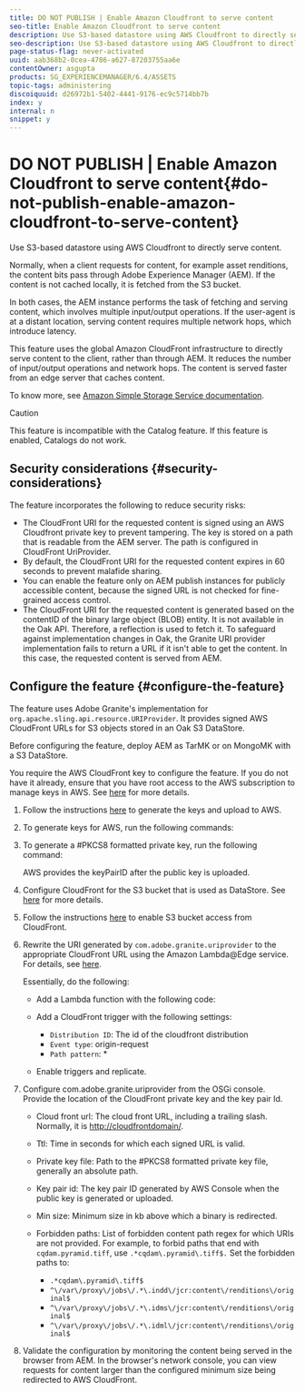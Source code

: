 ```yaml
---
title: DO NOT PUBLISH | Enable Amazon Cloudfront to serve content
seo-title: Enable Amazon Cloudfront to serve content
description: Use S3-based datastore using AWS Cloudfront to directly serve content.
seo-description: Use S3-based datastore using AWS Cloudfront to directly serve content.
page-status-flag: never-activated
uuid: aab368b2-0cea-4786-a627-87203755aa6e
contentOwner: asgupta
products: SG_EXPERIENCEMANAGER/6.4/ASSETS
topic-tags: administering
discoiquuid: d26972b1-5402-4441-9176-ec9c5714bb7b
index: y
internal: n
snippet: y
---
```


# DO NOT PUBLISH | Enable Amazon Cloudfront to serve content{#do-not-publish-enable-amazon-cloudfront-to-serve-content}

Use S3-based datastore using AWS Cloudfront to directly serve content.

Normally, when a client requests for content, for example asset renditions, the content bits pass through Adobe Experience Manager (AEM). If the content is not cached locally, it is fetched from the S3 bucket.

In both cases, the AEM instance performs the task of fetching and serving content, which involves multiple input/output operations. If the user-agent is at a distant location, serving content requires multiple network hops, which introduce latency.

This feature uses the global Amazon CloudFront infrastructure to directly serve content to the client, rather than through AEM. It reduces the number of input/output operations and network hops. The content is served faster from an edge server that caches content.

To know more, see [Amazon Simple Storage Service documentation](https://aws.amazon.com/documentation/s3/).

>[!CAUTION]
>
>This feature is incompatible with the Catalog feature. If this feature is enabled, Catalogs do not work.

<!--
Comment Type: draft

<h2>Prerequisites</h2>
-->

<!--
Comment Type: draft

<p>To use the feature, you require the following:</p>
<ul>
<li>Amazon S3 as AEM datastore.</li>
<li>Root access of AWS account to generate or upload CloudFront keys and configure CloudFront access.</li>
<li>AWS Lambda to remove asset name from URL before fetching the asset from the S3 bucket</li>
<li>AEM APIs:
<ul>
<li><span class="code">sling-org-apache-sling-api:2.16.4</span></li>
<li><span class="code">sling-org-apache-sling-jcr-resource:3.0.6</span></li>
<li><span class="code">sling-org-apache-sling-servlets-get:2.1.28</span></li>
</ul> </li>
</ul>
-->

<!--
Comment Type: annotation
Last Modified By: asgupta
Last Modified Date: 2018-07-11T03:21:04.547-0400
Drafting the prerequisites section as requested in CQDOC-11872.
-->

## Security considerations {#security-considerations}

The feature incorporates the following to reduce security risks:

* The CloudFront URI for the requested content is signed using an AWS Cloudfront private key to prevent tampering. The key is stored on a path that is readable from the AEM server. The path is configured in CloudFront UriProvider.
* By default, the CloudFront URI for the requested content expires in 60 seconds to prevent malafide sharing.
* You can enable the feature only on AEM publish instances for publicly accessible content, because the signed URL is not checked for fine-grained access control.
* The CloudFront URI for the requested content is generated based on the contentID of the binary large object (BLOB) entity. It is not available in the Oak API. Therefore, a reflection is used to fetch it. To safeguard against implementation changes in Oak, the Granite URI provider implementation fails to return a URL if it isn't able to get the content. In this case, the requested content is served from AEM.

## Configure the feature {#configure-the-feature}

<!--
Comment Type: annotation
Last Modified By: satyam
Last Modified Date: 2018-06-22T06:43:58.640-0400
I do not think if the 4th point of security considerations is necessary here.
-->

The feature uses Adobe Granite's implementation for `org.apache.sling.api.resource.URIProvider`. It provides signed AWS CloudFront URLs for S3 objects stored in an Oak S3 DataStore.

Before configuring the feature, deploy AEM as TarMK or on MongoMK with a S3 DataStore.

You require the AWS CloudFront key to configure the feature. If you do not have it already, ensure that you have root access to the AWS subscription to manage keys in AWS. See [here](http://docs.aws.amazon.com/AmazonCloudFront/latest/DeveloperGuide/private-content-trusted-signers.html) for more details.

1. Follow the instructions [here](http://docs.aws.amazon.com/AmazonCloudFront/latest/DeveloperGuide/private-content-trusted-signers.html#private-content-creating-cloudfront-key-pairs) to generate the keys and upload to AWS.
1. To generate keys for AWS, run the following commands:
1. To generate a #PKCS8 formatted private key, run the following command:

   AWS provides the keyPairID after the public key is uploaded.

1. Configure CloudFront for the S3 bucket that is used as DataStore. See [here](http://docs.aws.amazon.com/AmazonCloudFront/latest/DeveloperGuide/GettingStarted.html) for more details.
1. Follow the instructions [here](http://docs.aws.amazon.com/AmazonCloudFront/latest/DeveloperGuide/private-content-restricting-access-to-s3.html) to enable S3 bucket access from CloudFront.
1. Rewrite the URI generated by `com.adobe.granite.uriprovider` to the appropriate CloudFront URL using the Amazon Lambda@Edge service. For details, see [here](https://docs.aws.amazon.com/lambda/latest/dg/lambda-edge.html).

   Essentially, do the following:

    * Add a Lambda function with the following code: 
    * Add a CloudFront trigger with the following settings:

        * `Distribution ID`: The id of the cloudfront distribution
        * `Event type`: origin-request
        * `Path pattern`: &#42;

    * Enable triggers and replicate.

1. Configure com.adobe.granite.uriprovider from the OSGi console. Provide the location of the CloudFront private key and the key pair Id.

    * Cloud front url: The cloud front URL, including a trailing slash. Normally, it is [http://cloudfrontdomain/](http://cloudfrontdomain/).
    * Ttl: Time in seconds for which each signed URL is valid.
    * Private key file: Path to the #PKCS8 formatted private key file, generally an absolute path.
    * Key pair id: The key pair ID generated by AWS Console when the public key is generated or uploaded.
    * Min size: Minimum size in kb above which a binary is redirected.
    * Forbidden paths: List of forbidden content path regex for which URIs are not provided. For example, to forbid paths that end with `cqdam.pyramid.tiff`, use `.*cqdam\.pyramid\.tiff$.` Set the forbidden paths to:

        * `.*cqdam\.pyramid\.tiff$`
        * `^\/var\/proxy\/jobs\/.*\.indd\/jcr:content\/renditions\/original$`
        * `^\/var\/proxy\/jobs\/.*\.idms\/jcr:content\/renditions\/original$`
        * `^\/var\/proxy\/jobs\/.*\.idml\/jcr:content\/renditions\/original$`

1. Validate the configuration by monitoring the content being served in the browser from AEM. In the browser's network console, you can view requests for content larger than the configured minimum size being redirected to AWS CloudFront.

